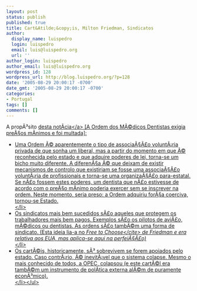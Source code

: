 ```yaml
---
layout: post
status: publish
published: true
title: Cart&Atilde;&copy;is, Milton Friedman, Sindicatos
author:
  display_name: luispedro
  login: luispedro
  email: luis@luispedro.org
  url: ''
author_login: luispedro
author_email: luis@luispedro.org
wordpress_id: 128
wordpress_url: http://blog.luispedro.org/?p=128
date: '2005-08-29 20:00:17 -0700'
date_gmt: '2005-08-29 20:00:17 -0700'
categories:
- Portugal
tags: []
comments: []
---
```

<p>A prop&Atilde;&sup3;sito <a href="http:&#47;&#47;www.publico.clix.pt&#47;shownews.asp?id=1231502&idCanal=62">desta not&Atilde;&shy;cia<&#47;a> [A Ordem dos M&Atilde;&copy;dicos Dentistas exigia pre&Atilde;&sect;os m&Atilde;&shy;nimos e foi multada]:</p>
<ul>
<li>Uma Ordem &Atilde;&copy; aparentemente o tipo de associa&Atilde;&sect;&Atilde;&pound;o volunt&Atilde;&iexcl;ria privada de que sonha um liberal, mas a partir do momento em que &Atilde;&copy; reconhecida pelo estado e que adquire poderes de lei, torna-se um bicho muito diferente. A diferen&Atilde;&sect;a &Atilde;&copy; que deixam de existir  mecanismos de controlo que existiriam se fosse uma associa&Atilde;&sect;&Atilde;&pound;o volunt&Atilde;&iexcl;ria de profissionais e torna-se uma organiza&Atilde;&sect;&Atilde;&pound;o para-estatal. Se n&Atilde;&pound;o fossem estes poderes, um dentista que n&Atilde;&pound;o estivesse de acordo com o pre&Atilde;&sect;o m&Atilde;&shy;nimo poderia exercer sem se inscrever na ordem. Neste momento, seria preso: a Ordem adquiriu for&Atilde;&sect;a coerciva, tornou-se Estado.<br />
<&#47;li>
<li>Os sindicatos mais bem sucedidos s&Atilde;&pound;o aqueles que protegem os trabalhadores mais bem pagos. Exemplos s&Atilde;&pound;o os pilotos de avi&Atilde;&pound;o, m&Atilde;&copy;dicos ou dentistas. As ordens s&Atilde;&pound;o tamb&Atilde;&copy;m uma forma de sindicato. (Esta ideia lia-a no <cite>Free to Choose<&#47;cite> de Friedman e era relativa aos EUA, mas aplica-se aqui na perfei&Atilde;&sect;&Atilde;&pound;o)<br />
<&#47;li>
<li>Os cart&Atilde;&copy;is, historicamente, s&Atilde;&sup3; sobrevivem se forem apoiados pelo estado. Caso contr&Atilde;&iexcl;rio, &Atilde;&copy; inevit&Atilde;&iexcl;vel que o sistema colapse. Mesmo o mais conhecido de todos, a OPEC, colapsou (e este cart&Atilde;&copy;l era tamb&Atilde;&copy;m um instrumento de pol&Atilde;&shy;tica externa al&Atilde;&copy;m de puramente econ&Atilde;&sup3;mico).<br />
<&#47;li><&#47;ul></p>
